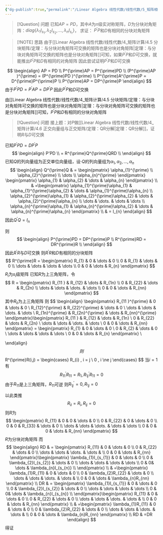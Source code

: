 ```yaml
---
{"dg-publish":true,"permalink":"/Linear Algebra 线性代数/线性代数/5_矩阵相似与特征值/5.7 实对称矩阵对角化/例题：实对称矩阵相关证明/","tags":["例题","线代"]}
---
```



> [!Question] 问题
> 已知$AP = PD$，其中$A$为$n$级实对称矩阵，$D$为分块对角矩阵：$diag\{ \lambda_{1}I_{s_{1}} , \lambda_{2}I_{s_{2}},\dots,\lambda_{n}I_{s_{r}}\}$，
> 求证：
> $P^{\prime}P$和$D$有相同的分块对角矩阵


> [!NOTE] 思路
> 由于[[Linear Algebra 线性代数/线性代数/4_矩阵计算/4.5 分块矩阵/定理：与分块对角矩阵可交换的矩阵也是分块对角矩阵\|定理：与分块对角矩阵可交换的矩阵也是分块对角矩阵]]可知，如果$P^{\prime}P$和$D$可交换，就能推出$P^{\prime}P$和$D$有相同的对角矩阵
> 因此尝试证明$P^{\prime}P$和$D$可交换

$$
\begin{align}
AP = PD \\
P^{\prime}AP = P^{\prime}PD  \\
(P^{\prime}AP )^{\prime} = (P^{\prime}PD )^{\prime} \\
P^{\prime}A^{\prime}P = D^{\prime}P^{\prime}P \\
P^{\prime}AP = DP^{\prime}P        
\end{align}
$$
由于$P^{\prime}PD = P^{\prime}AP = DP^{\prime}P$
因此$P^{\prime}P$和$D$可交换

由[[Linear Algebra 线性代数/线性代数/4_矩阵计算/4.5 分块矩阵/定理：与分块对角矩阵可交换的矩阵也是分块对角矩阵\|定理：与分块对角矩阵可交换的矩阵也是分块对角矩阵]]可知，$P^{\prime}P$和$D$有相同的分块对角矩阵

> [!Question] 问题
> 接上题：对$P$做[[Linear Algebra 线性代数/线性代数/4_矩阵计算/4.6 正交向量组与正交矩阵/定理：QR分解\|定理：QR分解]]，证明$R$与$D$可交换

已知$P^{\prime}PD = DP^{\prime}P$
$$
\begin{align}
P'PD  \\
= R^{\prime}Q^{\prime}QRD \\
\end{align}
$$
已知$Q$的列向量组为正交单位向量组，设·$Q$的列向量组为$\alpha_{1},\alpha_{2},\dots,\alpha_{n}$
$$
\begin{align}
Q^{\prime}Q  
 & = \begin{pmatrix}
\alpha_{1}^{\prime}  \\
\alpha_{2}^{\prime}  \\
\dots \\
\alpha_{n}^{\prime} 
\end{pmatrix} \begin{pmatrix}
\alpha_{1} & \alpha_{2} & \dots & \alpha_{n}
\end{pmatrix} \\
 & =\begin{pmatrix}
\alpha_{1}^{\prime}\alpha_{1} &  \alpha_{1}^{\prime}\alpha_{2} & \dots & \alpha_{1}^{\prime}\alpha_{n} \\
\alpha_{2}^{\prime}\alpha_{1} &  \alpha_{2}^{\prime}\alpha_{2} & \dots & \alpha_{2}^{\prime}\alpha_{n} \\
\dots & \dots. & \dots & \dots \\
\alpha_{n}^{\prime}\alpha_{1} &  \alpha_{n}^{\prime}\alpha_{2} & \dots & \alpha_{n}^{\prime}\alpha_{n}
\end{pmatrix} \\
 & = I_{n}
\end{align}
$$
因此$Q^{\prime}Q = I_{n}$

则
$$
\begin{align}
P^{\prime}PD = DP^{\prime}P \\
R^{\prime}RD = DR^{\prime}R   \\
\end{align}
$$
因此$R^{\prime}R$与$D$可交换
则$R^{\prime}R$和$D$有相同的分块矩阵
$$
R^{\prime}R = \begin{pmatrix}
R_{1} & 0 & \dots & 0 \\
0 & R_{1} & \dots & 0 \\
\dots & \dots & \dots & \dots \\
0 & 0 & \dots & R_{n}
\end{pmatrix} 
$$
$R_{i}$为$s_{i}$级矩阵
已知$R$为上三角矩阵，令
$$
R = \begin{pmatrix}
R_{11 } & R_{12} & \dots & R_{1n} \\
0 & R_{22} & \dots & R_{2n} \\
\dots & \dots & \dots. & \dots \\
0 & 0 & \dots & R_{nn}
\end{pmatrix}
$$
其中$R_{ii}$为上三角矩阵
则
$$
\begin{align}
\begin{pmatrix}
R_{11 }^{\prime}  & 0  & \dots & 0 \\
R_{12}^{\prime}  & R_{22}^{\prime}  & \dots & 0 \\
\dots & \dots & \dots. & \dots \\
R_{1n}^{\prime}  & R_{2n}^{\prime}  & \dots & R_{nn}^{\prime} 
\end{pmatrix}\begin{pmatrix}
R_{11 } & R_{12} & \dots & R_{1n} \\
0 & R_{22} & \dots & R_{2n} \\
\dots & \dots & \dots. & \dots \\
0 & 0 & \dots & R_{nn}
\end{pmatrix} = \begin{pmatrix}
R_{1} & 0 & \dots & 0 \\
0 & R_{2} & \dots & 0 \\
\dots & \dots & \dots & \dots \\
0 & 0 & \dots & R_{n}
\end{pmatrix}  \\

\end{align}
$$
则
$$
R^{\prime}R(i,j) = 
\begin{cases}
R_{i} , i = j \\
0 , i \ne j
\end{cases}
$$
当$i = 1$有
$$
R^{\prime}_{11}R_{11} = R_{1} ,  R_{1j}^{\prime} R_{11} = 0
$$
由于$R_{11}$是上三角矩阵，$R_{11}$可逆
则$R_{1j}^{\prime} = 0, R_{1j} = 0$

以此类推
$$
R_{ii} = R_{i} , R_{ij} = 0
$$
则$R$为
$$
\begin{pmatrix}
R_{11} & 0 & 0 & \dots & 0 \\
0 & R_{22} & 0 & \dots & 0 \\
0 & 0 & R_{33} & \dots & 0 \\
\dots & \dots & \dots. & \dots & \dots \\
0 & 0 & 0 & \dots & R_{nn}
\end{pmatrix}
$$
$R$为分块对角矩阵
而
$$
\begin{align}
RD  & = \begin{pmatrix}
R_{11} & 0  & \dots & 0 \\
0 & R_{22}  & \dots & 0 \\
\dots & \dots & \dots. & \dots & \\
0 & 0  & \dots & R_{nn}
\end{pmatrix}\begin{pmatrix}
\lambda_{1}I_{s_{1}} & 0 & \dots & 0 \\
0 & \lambda_{2}I_{s_{2}} & \dots & 0  \\
\dots & \dots & \dots & \dots \\
0 & 0& \dots & \lambda_{n}I_{s_{n}}   \\
\end{pmatrix} \\
 & =\begin{pmatrix}
\lambda_{1}R_{11} & 0  & \dots & 0 \\
0 & \lambda_{2}R_{22}  & \dots & 0 \\
\dots & \dots & \dots. & \dots & \\
0 & 0  & \dots & \lambda_{n}R_{nn}
\end{pmatrix} \\
DR  & = \begin{pmatrix}
\lambda_{1}I_{s_{1}} & 0 & \dots & 0 \\
0 & \lambda_{2}I_{s_{2}} & \dots & 0  \\
\dots & \dots & \dots & \dots \\
0 & 0& \dots & \lambda_{n}I_{s_{n}}   \\
\end{pmatrix}\begin{pmatrix}
R_{11} & 0  & \dots & 0 \\
0 & R_{22}  & \dots & 0 \\
\dots & \dots & \dots. & \dots & \\
0 & 0  & \dots & R_{nn}
\end{pmatrix} \\
 & =\begin{pmatrix}
\lambda_{1}R_{11} & 0  & \dots & 0 \\
0 & \lambda_{2}R_{22}  & \dots & 0 \\
\dots & \dots & \dots. & \dots & \\
0 & 0  & \dots & \lambda_{n}R_{nn}
\end{pmatrix} \\
RD   & =DR
\end{align}
$$
得证

